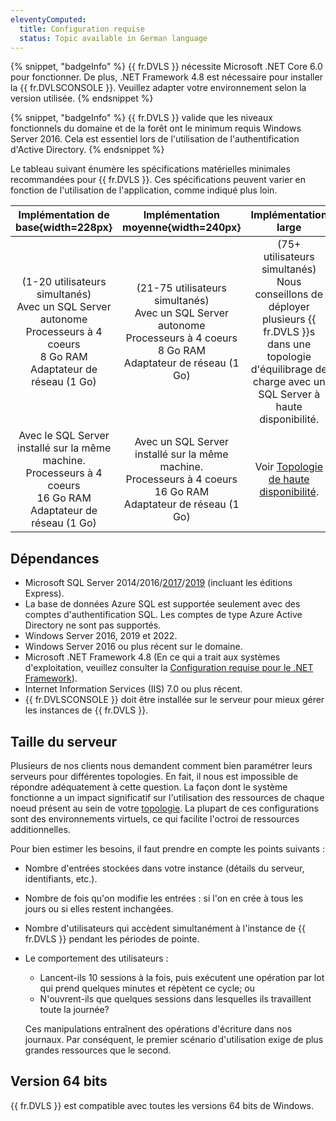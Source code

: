 ```yaml
---
eleventyComputed:
  title: Configuration requise
  status: Topic available in German language
---
```

{% snippet, "badgeInfo" %} 
{{ fr.DVLS }} nécessite Microsoft .NET Core 6.0 pour fonctionner. De plus, .NET Framework 4.8 est nécessaire pour installer la {{ fr.DVLSCONSOLE }}. Veuillez adapter votre environnement selon la version utilisée. 
{% endsnippet %}
 
{% snippet, "badgeInfo" %} 
{{ fr.DVLS }} valide que les niveaux fonctionnels du domaine et de la forêt ont le minimum requis Windows Server 2016. Cela est essentiel lors de l'utilisation de l'authentification d'Active Directory. 
{% endsnippet %}

Le tableau suivant énumère les spécifications matérielles minimales recommandées pour {{ fr.DVLS }}. Ces spécifications peuvent varier en fonction de l'utilisation de l'application, comme indiqué plus loin.

|Implémentation de base{width=228px} |Implémentation moyenne{width=240px} |Implémentation large|
|:--------------------------: |:------------------------: |:---------------------: |
|(1-20 utilisateurs simultanés)<br>Avec un SQL Server autonome<br>Processeurs à 4 coeurs<br>8 Go RAM<br>Adaptateur de réseau (1 Go)<br>|(21-75 utilisateurs simultanés)<br>Avec un SQL Server autonome<br>Processeurs à 4 coeurs<br>8 Go RAM<br>Adaptateur de réseau (1 Go)<br>|(75+ utilisateurs simultanés) <br>Nous conseillons de déployer plusieurs {{ fr.DVLS }}s dans une topologie d'équilibrage de charge avec un SQL Server à haute disponibilité.|
|Avec le SQL Server installé sur la même machine.<br>Processeurs à 4 coeurs<br>16 Go RAM<br>Adaptateur de réseau (1 Go)<br>|Avec un SQL Server installé sur la même machine.<br>Processeurs à 4 coeurs<br>16 Go RAM<br>Adaptateur de réseau (1 Go)<br>|Voir [Topologie de haute disponibilité](/fr/server/overview/topologies/#topologie-de-haute-disponibilite).|
 
## Dépendances 
* Microsoft SQL Server 2014/2016/[2017](https://www.microsoft.com/en-ca/sql-server/sql-server-2017-editions)/[2019](https://www.microsoft.com/en-us/sql-server/sql-server-2019) (incluant les éditions Express). 
* La base de données Azure SQL est supportée seulement avec des comptes d'authentification SQL. Les comptes de type Azure Active Directory ne sont pas supportés. 
* Windows Server 2016, 2019 et 2022. 
* Windows Server 2016 ou plus récent sur le domaine. 
* Microsoft .NET Framework 4.8 (En ce qui a trait aux systèmes d'exploitation, veuillez consulter la [Configuration requise pour le .NET Framework](https://docs.microsoft.com/fr-ca/dotnet/framework/get-started/system-requirements)). 
* Internet Information Services (IIS) 7.0 ou plus récent. 
* {{ fr.DVLSCONSOLE }} doit être installée sur le serveur pour mieux gérer les instances de {{ fr.DVLS }}. 

## Taille du serveur 
Plusieurs de nos clients nous demandent comment bien paramétrer leurs serveurs pour différentes topologies. En fait, il nous est impossible de répondre adéquatement à cette question. La façon dont le système fonctionne a un impact significatif sur l'utilisation des ressources de chaque noeud présent au sein de votre [topologie](/fr/server/overview/topologies/). La plupart de ces configurations sont des environnements virtuels, ce qui facilite l'octroi de ressources additionnelles. 

Pour bien estimer les besoins, il faut prendre en compte les points suivants : 
* Nombre d'entrées stockées dans votre instance (détails du serveur, identifiants, etc.). 
* Nombre de fois qu'on modifie les entrées : si l'on en crée à tous les jours ou si elles restent inchangées. 
* Nombre d'utilisateurs qui accèdent simultanément à l'instance de {{ fr.DVLS }} pendant les périodes de pointe. 
* Le comportement des utilisateurs :  
  * Lancent-ils 10 sessions à la fois, puis exécutent une opération par lot qui prend quelques minutes et répètent ce cycle; ou 
  * N'ouvrent-ils que quelques sessions dans lesquelles ils travaillent toute la journée?  

  Ces manipulations entraînent des opérations d'écriture dans nos journaux. Par conséquent, le premier scénario d'utilisation exige de plus grandes ressources que le second. 

## Version 64 bits 
{{ fr.DVLS }} est compatible avec toutes les versions 64 bits de Windows. 
